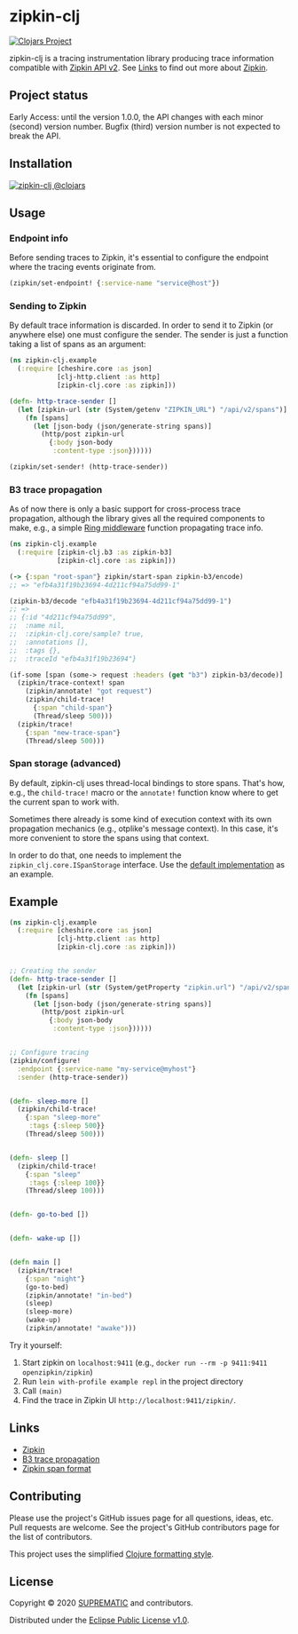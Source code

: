 # zipkin-clj

[![Clojars Project][clojars-shield]][clojars-project]

zipkin-clj is a tracing instrumentation library producing trace information
compatible with [Zipkin API v2][zipkin-api]. See [Links][#links] to find out
more about [Zipkin][zipkin].

## Project status

Early Access: until the version 1.0.0, the API changes with each minor (second)
version number. Bugfix (third) version number is not expected to break the API.

## Installation

[![zipkin-clj @clojars][clojars-info]][clojars-project]

## Usage

### Endpoint info

Before sending traces to Zipkin, it's essential to configure the endpoint
where the tracing events originate from.

``` clojure
(zipkin/set-endpoint! {:service-name "service@host"})
```

### Sending to Zipkin

By default trace information is discarded. In order to send it to Zipkin
(or anywhere else) one must configure the sender. The sender is just a function
taking a list of spans as an argument:

``` clojure
(ns zipkin-clj.example
  (:require [cheshire.core :as json]
            [clj-http.client :as http]
            [zipkin-clj.core :as zipkin]))

(defn- http-trace-sender []
  (let [zipkin-url (str (System/getenv "ZIPKIN_URL") "/api/v2/spans")]
    (fn [spans]
      (let [json-body (json/generate-string spans)]
        (http/post zipkin-url
          {:body json-body
           :content-type :json})))))

(zipkin/set-sender! (http-trace-sender))
```

### B3 trace propagation

As of now there is only a basic support for cross-process trace propagation,
although the library gives all the required components to make, e.g., a simple
[Ring middleware][ring-middleware] function propagating trace info.

``` clojure
(ns zipkin-clj.example
  (:require [zipkin-clj.b3 :as zipkin-b3]
            [zipkin-clj.core :as zipkin]))

(-> {:span "root-span"} zipkin/start-span zipkin-b3/encode)
;; => "efb4a31f19b23694-4d211cf94a75dd99-1"

(zipkin-b3/decode "efb4a31f19b23694-4d211cf94a75dd99-1")
;; =>
;; {:id "4d211cf94a75dd99",
;;  :name nil,
;;  :zipkin-clj.core/sample? true,
;;  :annotations [],
;;  :tags {},
;;  :traceId "efb4a31f19b23694"}

(if-some [span (some-> request :headers (get "b3") zipkin-b3/decode)]
  (zipkin/trace-context! span
    (zipkin/annotate! "got request")
    (zipkin/child-trace!
      {:span "child-span"}
      (Thread/sleep 500)))
  (zipkin/trace!
    {:span "new-trace-span"}
    (Thread/sleep 500)))
```

### Span storage (advanced)

By default, zipkin-clj uses thread-local bindings to store spans.
That's how, e.g., the `child-trace!` macro or the `annotate!` function know
where to get the current span to work with.

Sometimes there already is some kind of execution context with its own
propagation mechanics (e.g., otplike's message context). In this case, it's
more convenient to store the spans using that context.

In order to do that, one needs to implement the `zipkin_clj.core.ISpanStorage`
interface. Use the [default implementation][default-span-storage] as an
example.

## Example

``` clojure
(ns zipkin-clj.example
  (:require [cheshire.core :as json]
            [clj-http.client :as http]
            [zipkin-clj.core :as zipkin]))


;; Creating the sender
(defn- http-trace-sender []
  (let [zipkin-url (str (System/getProperty "zipkin.url") "/api/v2/spans")]
    (fn [spans]
      (let [json-body (json/generate-string spans)]
        (http/post zipkin-url
          {:body json-body
           :content-type :json})))))


;; Configure tracing
(zipkin/configure!
  :endpoint {:service-name "my-service@myhost"}
  :sender (http-trace-sender))


(defn- sleep-more []
  (zipkin/child-trace!
    {:span "sleep-more"
     :tags {:sleep 500}}
    (Thread/sleep 500)))


(defn- sleep []
  (zipkin/child-trace!
    {:span "sleep"
     :tags {:sleep 100}}
    (Thread/sleep 100)))


(defn- go-to-bed [])


(defn- wake-up [])


(defn main []
  (zipkin/trace!
    {:span "night"}
    (go-to-bed)
    (zipkin/annotate! "in-bed")
    (sleep)
    (sleep-more)
    (wake-up)
    (zipkin/annotate! "awake")))
```

Try it yourself:

1. Start zipkin on `localhost:9411`
  (e.g., `docker run --rm -p 9411:9411 openzipkin/zipkin`)
2. Run `lein with-profile example repl` in the project directory
3. Call `(main)`
4. Find the trace in Zipkin UI `http://localhost:9411/zipkin/`.

## Links

- [Zipkin][zipkin]
- [B3 trace propagation][zipkin-b3]
- [Zipkin span format][zipkin-api]

## Contributing

Please use the project's GitHub issues page for all questions, ideas,
etc. Pull requests are welcome. See the project's GitHub contributors
page for the list of contributors.

This project uses the simplified [Clojure formatting style][clojure-style].

## License

Copyright © 2020 [SUPREMATIC][suprematic] and contributors.

Distributed under the [Eclipse Public License v1.0][eclipse-license].

[#links]: https://github.com/suprematic/zipkin-clj#links
[#examples]: https://github.com/suprematic/zipkin-clj#example
[suprematic]: https://suprematic.de
[zipkin]: https://zipkin.io
[zipkin-b3]: https://github.com/openzipkin/b3-propagation
[zipkin-api]: https://zipkin.io/zipkin-api/#/default/post_spans
[clojars-shield]: https://img.shields.io/clojars/v/zipkin-clj.svg
[clojars-info]: https://clojars.org/zipkin-clj/latest-version.svg
[clojars-project]: https://clojars.org/zipkin-clj
[ring-middleware]: https://github.com/ring-clojure/ring/wiki/Concepts#middleware
[default-span-storage]: https://github.com/suprematic/zipkin-clj/blob/master/src/zipkin_clj/core.clj#L46
[clojure-style]: https://tonsky.me/blog/clojurefmt/
[eclipse-license]: https://www.eclipse.org/legal/epl-v10.html
